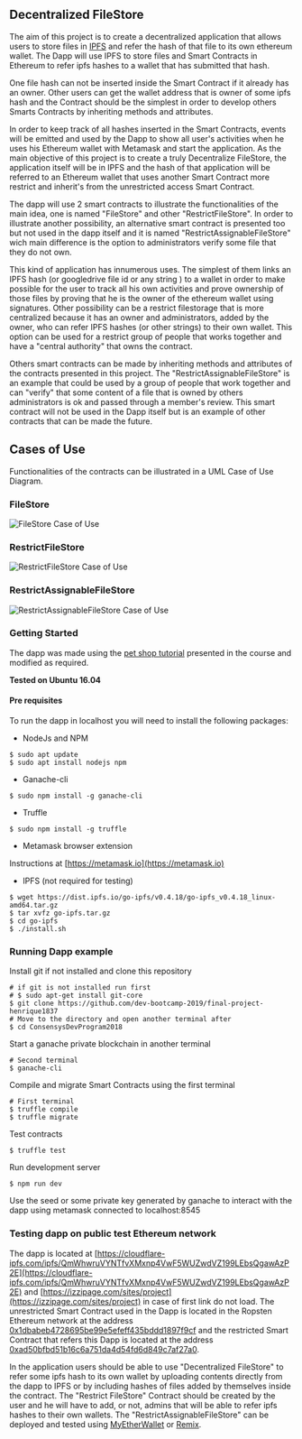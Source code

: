
## Decentralized FileStore

The aim of this project is to create a decentralized application that allows users to store files in [IPFS](https://ipfs.io) and refer the hash of that file to its own ethereum wallet. The Dapp will use IPFS to store files and Smart Contracts in Ethereum to refer ipfs hashes to a wallet that has submitted that hash.

One file hash can not be inserted inside the Smart Contract if it already has an owner. Other users can get the wallet address that is owner of some ipfs hash and the Contract should be the  simplest in order to develop others Smarts Contracts by inheriting methods and attributes.

In order to keep track of all hashes inserted in the Smart Contracts, events will be emitted and used by the Dapp to show all user's activities when he uses his Ethereum wallet with Metamask and start the application. As the main objective of this project is to create a truly Decentralize FileStore, the application itself will be in IPFS and the hash of that application will be referred to an Ethereum wallet that uses another Smart Contract more restrict and inherit's from the unrestricted access Smart Contract.

The dapp will use 2 smart contracts to illustrate the functionalities of the main idea, one is named "FileStore" and other "RestrictFileStore". In order to illustrate another possibility, an alternative smart contract is presented too but not used in the dapp itself and it is named "RestrictAssignableFileStore" wich main difference is the option to administrators verify some file that they do not own.

This kind of application has innumerous uses. The simplest of them links an IPFS hash (or googledrive file id or any string ) to a wallet in order to make possible for the user to track all his own activities and prove ownership of those files by proving that he is the owner of the ethereum wallet using signatures. Other possibility can be a restrict filestorage that is more centralized because it has an owner and administrators, added by the owner, who can refer IPFS hashes (or other strings) to their own wallet. This option can be used for a restrict group of people that works together and have a "central authority" that owns the contract.

Others smart contracts can be made by inheriting methods and attributes of the contracts presented in this project. The "RestrictAssignableFileStore" is an example that could be used by a group of people that work together and can "verify" that some content of a file that is owned by others administrators is ok and passed through a member's review. This smart contract will not be used in the Dapp itself but is an example of other contracts that can be made the future.


## Cases of Use

Functionalities of the contracts can be illustrated in a UML Case of Use Diagram.

### FileStore

![FileStore Case of Use](img/fsUseCase.jpeg "Figure 1: FileStore Case of Use")

### RestrictFileStore

![RestrictFileStore Case of Use](img/rfsUseCase.jpeg "Figure 2: RestrictFileStore Case of Use")

### RestrictAssignableFileStore

![RestrictAssignableFileStore Case of Use](img/arfsUseCase.jpeg "Figure 3: RestrictAssignableFileStore Case of Use")

### Getting Started

The dapp was made using the [pet shop tutorial](https://truffleframework.com/tutorials/pet-shop) presented in the course and modified as required.

**Tested on Ubuntu 16.04**

#### Pre requisites

To run the dapp in localhost you will need to install the following packages:

* NodeJs and NPM

```
$ sudo apt update
$ sudo apt install nodejs npm
```

* Ganache-cli

```
$ sudo npm install -g ganache-cli
```

* Truffle

```
$ sudo npm install -g truffle
```

* Metamask browser extension

Instructions at [https://metamask.io](https://metamask.io)

* IPFS (not required for testing)

```
$ wget https://dist.ipfs.io/go-ipfs/v0.4.18/go-ipfs_v0.4.18_linux-amd64.tar.gz
$ tar xvfz go-ipfs.tar.gz
$ cd go-ipfs
$ ./install.sh
```

### Running Dapp example

Install git if not installed and clone this repository

```
# if git is not installed run first
# $ sudo apt-get install git-core
$ git clone https://github.com/dev-bootcamp-2019/final-project-henrique1837
# Move to the directory and open another terminal after
$ cd ConsensysDevProgram2018
```

Start a ganache private blockchain in another terminal

```
# Second terminal
$ ganache-cli
```

Compile and migrate Smart Contracts using the first terminal

```
# First terminal
$ truffle compile
$ truffle migrate
```

Test contracts

```
$ truffle test
```

Run development server

```
$ npm run dev
```

Use the seed or some private key generated by ganache to interact with the dapp using metamask connected to localhost:8545

### Testing dapp on public test Ethereum network


The dapp is located at [https://cloudflare-ipfs.com/ipfs/QmWhwruVYNTfvXMxnp4VwF5WUZwdVZ199LEbsQgawAzP2E](https://cloudflare-ipfs.com/ipfs/QmWhwruVYNTfvXMxnp4VwF5WUZwdVZ199LEbsQgawAzP2E) and [https://izzipage.com/sites/project](https://izzipage.com/sites/project) in case of first link do not load.
The unrestricted Smart Contract used in the Dapp is located in the Ropsten Ethereum network at the address [0x1dbabeb4728695be99e5efeff435bddd1897f9cf](https://ropsten.etherscan.io/address/0x1dbabeb4728695be99e5efeff435bddd1897f9cf) and  the restricted Smart Contract that refers this Dapp is located at the address [0xad50bfbd51b16c6a751da4d54fd6d849c7af27a0](https://ropsten.etherscan.io/address/0xad50bfbd51b16c6a751da4d54fd6d849c7af27a0).

 In the application users should be able to use "Decentralized FileStore" to refer some ipfs hash to its own wallet by uploading contents directly from the dapp to IPFS or by including hashes of files added by themselves inside the contract. The "Restrict FileStore" Contract should be created by the user and he will have to add, or not, admins that will be able to refer ipfs hashes to their own wallets. The "RestrictAssignableFileStore" can be deployed and tested using [MyEtherWallet](https://www.myetherwallet.com/) or [Remix](https://remix.ethereum.org/).
